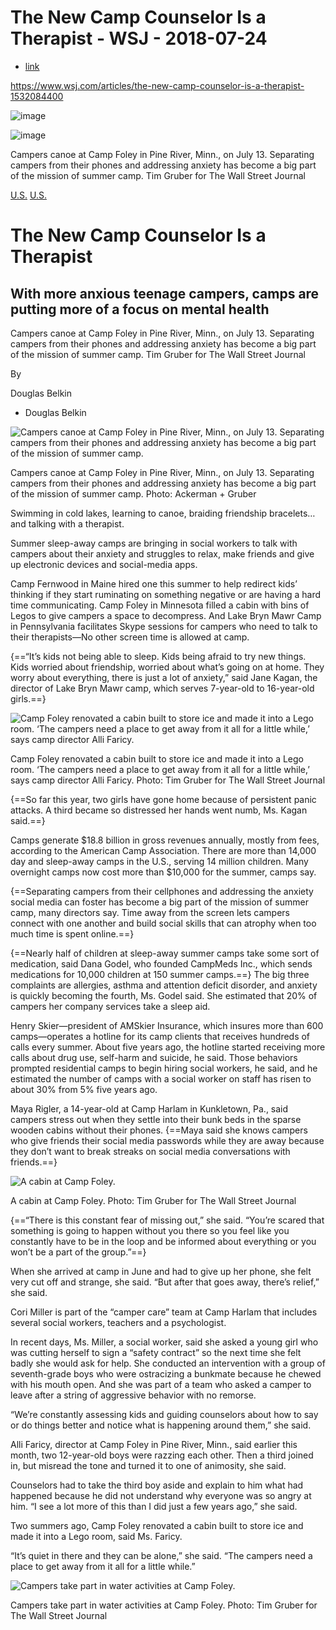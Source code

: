 # The New Camp Counselor Is a Therapist - WSJ - 2018-07-24

- [link](https://www.wsj.com/articles/the-new-camp-counselor-is-a-therapist-1532084400)

[](//www.wsj.com)

https://www.wsj.com/articles/the-new-camp-counselor-is-a-therapist-1532084400

![image](https://s.wsj.net/public/resources/images/B3-BE217_CAMPSH_PREVIEW_20180719163303.jpg)

![image](https://s.wsj.net/public/resources/images/B3-BE217_CAMPSH_PREVIEW_20180719163303.jpg)

Campers canoe at Camp Foley in Pine River, Minn., on July 13. Separating campers from their phones and addressing anxiety has become a big part of the mission of summer camp. Tim Gruber for The Wall Street Journal

[U.S.](/news/types/u-s-news) [U.S.](/news/types/u-s-news)

#  The New Camp Counselor Is a Therapist 

##  With more anxious teenage campers, camps are putting more of a focus on mental health 

Campers canoe at Camp Foley in Pine River, Minn., on July 13. Separating campers from their phones and addressing anxiety has become a big part of the mission of summer camp. Tim Gruber for The Wall Street Journal

By

Douglas Belkin

  * Douglas Belkin



![Campers canoe at Camp Foley in Pine River, Minn., on July 13. Separating campers from their phones and addressing anxiety has become a big part of the mission of summer camp.](https://si.wsj.net/public/resources/images/B3-BE284_CAMPSH_8SR_20180719181813.jpg)

Campers canoe at Camp Foley in Pine River, Minn., on July 13. Separating campers from their phones and addressing anxiety has become a big part of the mission of summer camp. Photo:  Ackerman + Gruber 

Swimming in cold lakes, learning to canoe, braiding friendship bracelets…and talking with a therapist.

Summer sleep-away camps are bringing in social workers to talk with campers about their anxiety and struggles to relax, make friends and give up electronic devices and social-media apps.

Camp Fernwood in Maine hired one this summer to help redirect kids’ thinking if they start ruminating on something negative or are having a hard time communicating. Camp Foley in Minnesota filled a cabin with bins of Legos to give campers a space to decompress. And Lake Bryn Mawr Camp in Pennsylvania facilitates Skype sessions for campers who need to talk to their therapists—No other screen time is allowed at camp.

{==“It’s kids not being able to sleep. Kids being afraid to try new things. Kids worried about friendship, worried about what’s going on at home. They worry about everything, there is just a lot of anxiety,” said Jane Kagan, the director of Lake Bryn Mawr camp, which serves 7-year-old to 16-year-old girls.==}

![Camp Foley renovated a cabin built to store ice and made it into a Lego room. ‘The campers need a place to get away from it all for a little while,’ says camp director Alli Faricy. ](https://images.wsj.net/im-18817?width=620&aspect_ratio=1.5)

Camp Foley renovated a cabin built to store ice and made it into a Lego room. ‘The campers need a place to get away from it all for a little while,’ says camp director Alli Faricy.  Photo:  Tim Gruber for The Wall Street Journal 

{==So far this year, two girls have gone home because of persistent panic attacks. A third became so distressed her hands went numb, Ms. Kagan said.==}

Camps generate $18.8 billion in gross revenues annually, mostly from fees, according to the American Camp Association. There are more than 14,000 day and sleep-away camps in the U.S., serving 14 million children. Many overnight camps now cost more than $10,000 for the summer, camps say.

{==Separating campers from their cellphones and addressing the anxiety social media can foster has become a big part of the mission of summer camp, many directors say. Time away from the screen lets campers connect with one another and build social skills that can atrophy when too much time is spent online.==}

{==Nearly half of children at sleep-away summer camps take some sort of medication, said Dana Godel, who founded CampMeds Inc., which sends medications for 10,000 children at 150 summer camps.==} The big three complaints are allergies, asthma and attention deficit disorder, and anxiety is quickly becoming the fourth, Ms. Godel said. She estimated that 20% of campers her company services take a sleep aid.

Henry Skier—president of AMSkier Insurance, which insures more than 600 camps—operates a hotline for its camp clients that receives hundreds of calls every summer. About five years ago, the hotline started receiving more calls about drug use, self-harm and suicide, he said. Those behaviors prompted residential camps to begin hiring social workers, he said, and he estimated the number of camps with a social worker on staff has risen to about 30% from 5% five years ago.

Maya Rigler, a 14-year-old at Camp Harlam in Kunkletown, Pa., said campers stress out when they settle into their bunk beds in the sparse wooden cabins without their phones. {==Maya said she knows campers who give friends their social media passwords while they are away because they don’t want to break streaks on social media conversations with friends.==}

![A cabin at Camp Foley.](https://images.wsj.net/im-18884?width=620&aspect_ratio=1.5)

A cabin at Camp Foley. Photo:  Tim Gruber for The Wall Street Journal 

{==“There is this constant fear of missing out,” she said. “You’re scared that something is going to happen without you there so you feel like you constantly have to be in the loop and be informed about everything or you won’t be a part of the group.”==}

When she arrived at camp in June and had to give up her phone, she felt very cut off and strange, she said. “But after that goes away, there’s relief,” she said.

Cori Miller is part of the “camper care” team at Camp Harlam that includes several social workers, teachers and a psychologist.

In recent days, Ms. Miller, a social worker, said she asked a young girl who was cutting herself to sign a “safety contract” so the next time she felt badly she would ask for help. She conducted an intervention with a group of seventh-grade boys who were ostracizing a bunkmate because he chewed with his mouth open. And she was part of a team who asked a camper to leave after a string of aggressive behavior with no remorse.

“We’re constantly assessing kids and guiding counselors about how to say or do things better and notice what is happening around them,” she said.

Alli Faricy, director at Camp Foley in Pine River, Minn., said earlier this month, two 12-year-old boys were razzing each other. Then a third joined in, but misread the tone and turned it to one of animosity, she said.

Counselors had to take the third boy aside and explain to him what had happened because he did not understand why everyone was so angry at him. “I see a lot more of this than I did just a few years ago,” she said.

Two summers ago, Camp Foley renovated a cabin built to store ice and made it into a Lego room, said Ms. Faricy.

“It’s quiet in there and they can be alone,” she said. “The campers need a place to get away from it all for a little while.”

![Campers take part in water activities at Camp Foley.](https://images.wsj.net/im-18883?width=620&aspect_ratio=1.5)

Campers take part in water activities at Camp Foley. Photo:  Tim Gruber for The Wall Street Journal
